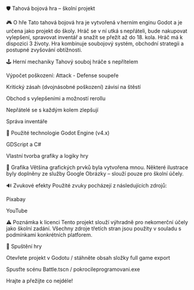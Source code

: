 🛡 Tahová bojová hra – školní projekt

🎮 O hře
Tato tahová bojová hra je vytvořená v herním enginu Godot a je určena jako projekt do školy. Hráč se v ní utká s nepřáteli, bude nakupovat vylepšení, spravovat inventář a snažit se přežít až do 18. kola. 
Hráč má k dispozici 3 životy. Hra kombinuje soubojový systém, obchodní strategii a postupné zvyšování obtížnosti.

🕹 Herní mechaniky
Tahový souboj hráče s nepřítelem

Výpočet poškození: Attack - Defense soupeře

Kritický zásah (dvojnásobné poškození) závisí na štěstí

Obchod s vylepšeními a možností rerollu

Nepřátelé se s každým kolem zlepšují

Správa inventáře

🧩 Použité technologie
Godot Engine (v4.x)

GDScript a C#

Vlastní tvorba grafiky a logiky hry

🎨 Grafika
Většina grafických prvků byla vytvořena mnou. Některé ilustrace byly doplněny ze služby Google Obrázky – slouží pouze pro školní účely.

🔊 Zvukové efekty
Použité zvuky pocházejí z následujících zdrojů:

Pixabay

YouTube

⚠️ Poznámka k licenci
Tento projekt slouží výhradně pro nekomerční účely jako školní zadání. Všechny zdroje třetích stran jsou použity v souladu s podmínkami konkrétních platforem.

📁 Spuštění hry

Otevřete projekt v Godotu / stáhněte obsah složky full game export

Spusťte scénu Battle.tscn / pokrocileprogramovani.exe

Hrajte a přežijte co nejdéle!
